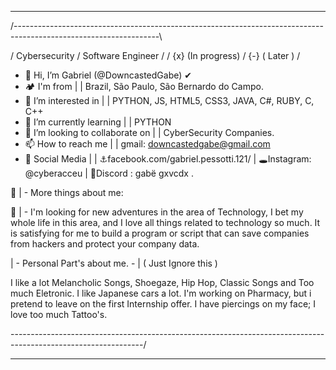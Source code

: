 ____________________________________________________________________________________________________________________
/------------------------------------------------------------------------------------------------------------------\

  /  Cybersecurity     / Software Engineer /
  / {x} (In progress) /  {-} ( Later )    /
       
- 👋 Hi, I’m Gabriel (@DowncastedGabe) ✔
- 🏕 I'm from | | Brazil, São Paulo, São Bernardo do Campo.
- 👀 I’m interested in | | PYTHON, JS, HTML5, CSS3, JAVA, C#, RUBY, C, C++
- 🌱 I’m currently learning | | PYTHON
- 💞️ I’m looking to collaborate on | | CyberSecurity Companies.
- 📫 How to reach me | | gmail: downcastedgabe@gmail.com
- 🧷 Social Media | | ⚓facebook.com/gabriel.pessotti.121/ | 🕳Instagram: @cyberacceu | 💢Discord : gabë gxvcdx .

📳 | - More things about me: 

  🎯 | - I'm looking for new adventures in the area of Technology, I bet my whole life in this area, and I love all things related to technology so much. 
  It is satisfying for me to build a program or script that can save companies from hackers and protect your company data.
  
  | - Personal Part's about me. - | ( Just Ignore this )
  
  I like a lot Melancholic Songs, Shoegaze, Hip Hop, Classic Songs and Too much Eletronic.
  I like Japanese cars a lot.
  I'm working on Pharmacy, but i pretend to leave on the first Internship offer.
  I have piercings on my face;
  I love too much Tattoo's.
  
  
  \---------------------------------------------------------------------------------------------------------------/
  _________________________________________________________________________________________________________________
